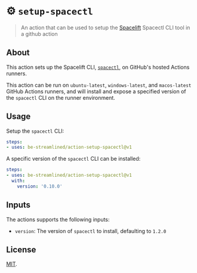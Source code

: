 # :gear: `setup-spacectl`
> An action that can be used to setup the [Spacelift](https://spacelift.io) Spacectl CLI tool in a github action

## About
This action sets up the Spacelift CLI, [`spacectl`](https://github.com/spacelift-io/spacectl), on GitHub's hosted Actions runners.

This action can be run on `ubuntu-latest`, `windows-latest`, and `macos-latest` GitHub Actions runners, and will install and expose a specified version of the `spacectl` CLI on the runner environment.

## Usage

Setup the `spacectl` CLI:

```yaml
steps:
- uses: be-streamlined/action-setup-spacectl@v1
```

A specific version of the `spacectl` CLI can be installed:

```yaml
steps:
- uses: be-streamlined/action-setup-spacectl@v1
  with:
    version: '0.10.0'
```

## Inputs
The actions supports the following inputs:

- `version`: The version of `spacectl` to install, defaulting to `1.2.0`

## License
[MIT](LICENSE).